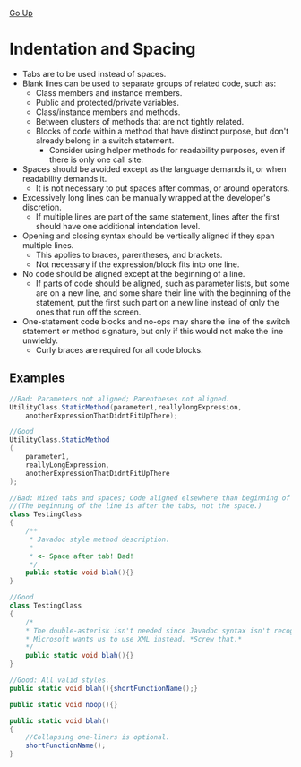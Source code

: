 [Go Up](../)

# Indentation and Spacing
* Tabs are to be used instead of spaces.
* Blank lines can be used to separate groups of related code, such as:
	* Class members and instance members.
	* Public and protected/private variables.
	* Class/instance members and methods.
	* Between clusters of methods that are not tightly related.
	* Blocks of code within a method that have distinct purpose, but don't already belong in a switch statement.
		* Consider using helper methods for readability purposes, even if there is only one call site.
* Spaces should be avoided except as the language demands it, or when readability demands it.
	* It is not necessary to put spaces after commas, or around operators.
* Excessively long lines can be manually wrapped at the developer's discretion.
	* If multiple lines are part of the same statement, lines after the first should have one additional intendation level.
* Opening and closing syntax should be vertically aligned if they span multiple lines.
	* This applies to braces, parentheses, and brackets.
	* Not necessary if the expression/block fits into one line.
* No code should be aligned except at the beginning of a line.
	* If parts of code should be aligned, such as parameter lists, but some are on a new line, and some share their line with the beginning of the statement, put the first such part on a new line instead of only the ones that run off the screen.
* One-statement code blocks and no-ops may share the line of the switch statement or method signature, but only if this would not make the line unwieldy.
	* Curly braces are required for all code blocks.

## Examples
```C#
//Bad: Parameters not aligned; Parentheses not aligned.
UtilityClass.StaticMethod(parameter1,reallylongExpression,
	anotherExpressionThatDidntFitUpThere);
```
```C#
//Good
UtilityClass.StaticMethod
(
	parameter1,
	reallyLongExpression,
	anotherExpressionThatDidntFitUpThere
);
```
```C#
//Bad: Mixed tabs and spaces; Code aligned elsewhere than beginning of line.
//(The beginning of the line is after the tabs, not the space.)
class TestingClass
{
	/**
	 * Javadoc style method description.
	 *
	 * <- Space after tab! Bad!
	 */
	public static void blah(){}
}
```
```C#
//Good
class TestingClass
{
	/*
	* The double-asterisk isn't needed since Javadoc syntax isn't recognized in the C# world.
	* Microsoft wants us to use XML instead. *Screw that.*
	*/
	public static void blah(){}
}
```
```C#
//Good: All valid styles.
public static void blah(){shortFunctionName();}

public static void noop(){}

public static void blah()
{
	//Collapsing one-liners is optional.
	shortFunctionName();
}
```